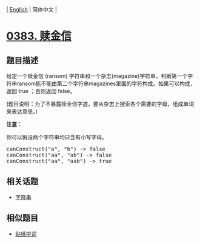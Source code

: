 
| [English](README_EN.md) | 简体中文 |
# [0383. 赎金信](https://leetcode-cn.com/problems/ransom-note/)
## 题目描述
<p>给定一个赎金信 (ransom) 字符串和一个杂志(magazine)字符串，判断第一个字符串ransom能不能由第二个字符串magazines里面的字符构成。如果可以构成，返回 true ；否则返回 false。</p>

<p>(题目说明：为了不暴露赎金信字迹，要从杂志上搜索各个需要的字母，组成单词来表达意思。)</p>

<p><strong>注意：</strong></p>

<p>你可以假设两个字符串均只含有小写字母。</p>

<pre>
canConstruct(&quot;a&quot;, &quot;b&quot;) -&gt; false
canConstruct(&quot;aa&quot;, &quot;ab&quot;) -&gt; false
canConstruct(&quot;aa&quot;, &quot;aab&quot;) -&gt; true
</pre>

## 相关话题
- [字符串](https://leetcode-cn.com/tag/string)
## 相似题目
- [贴纸拼词](../stickers-to-spell-word/README.md)
